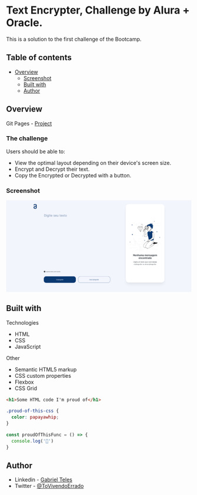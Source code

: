 # Text Encrypter, Challenge by Alura + Oracle.

This is a solution to the first challenge of the Bootcamp.

## Table of contents

- [Overview](#overview)
  - [Screenshot](#screenshot)
  - [Built with](#built-with)
  - [Author](#author)

## Overview

Git Pages - [Project](https://gabrielfteles.github.io/Decodificador/)

### The challenge

Users should be able to:

- View the optimal layout depending on their device's screen size.
- Encrypt and Decrypt their text.
- Copy the Encrypted or Decrypted with a button.

### Screenshot

![](./screenshot.png)

## Built with

Technologies

- HTML
- CSS
- JavaScript

Other

- Semantic HTML5 markup
- CSS custom properties
- Flexbox
- CSS Grid

```html
<h1>Some HTML code I'm proud of</h1>
```
```css
.proud-of-this-css {
  color: papayawhip;
}
```
```js
const proudOfThisFunc = () => {
  console.log('🎉')
}
```

## Author

- Linkedin - [Gabriel Teles](https://www.linkedin.com/in/gabriel-teles-b28709234/)
- Twitter - [@ToVivendoErrado](https://www.twitter.com/ToVivendoErrado)
